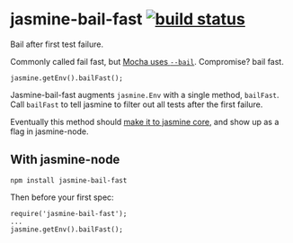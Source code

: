 jasmine-bail-fast [![build status](https://secure.travis-ci.org/goodeggs/jasmine-bail-fast.png)](http://travis-ci.org/goodeggs/jasmine-bail-fast)
=================

Bail after first test failure.  

Commonly called fail fast, but [Mocha uses `--bail`](http://mochajs.org/#usage).  Compromise? bail fast.

```
jasmine.getEnv().bailFast();
```
Jasmine-bail-fast augments `jasmine.Env` with a single method, `bailFast`.  Call `bailFast` to tell jasmine to filter out all tests after the first failure.

Eventually this method should [make it to jasmine core](https://github.com/pivotal/jasmine/issues/414), and show up as a flag in jasmine-node.  

With jasmine-node
-----------------
```
npm install jasmine-bail-fast
```

Then before your first spec:

```
require('jasmine-bail-fast');
...
jasmine.getEnv().bailFast();
```


